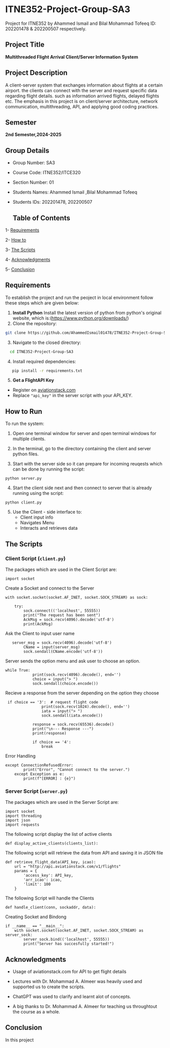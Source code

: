 # ITNE352-Project-Group-SA3
Project for ITNE352 by Ahammed Ismail and Bilal Mohammad Tofeeq ID: 202201478 &amp; 202200507 respectively.

## **Project Title**

**Multithreaded Flight Arrival Client/Server Information System**

## **Project Description**
A client-server system that exchanges information about flights at a certain airport. the clients can connect with the server and request specific data regarding flight details. such as information arrived flights, delayed flights etc. The emphasis in this project is on client/server architecture, network communication, multithreading, API, and applying good coding practices.

## **Semester**

**2nd Semester,2024-2025**


## **Group Details**

* Group Number: SA3
  
* Course Code: ITNE352/ITCE320

* Section Number: 01

* Students Names: Ahammed Ismail ,Bilal Mohammad Tofeeq  

* Students IDs: 202201478, 202200507

  ## Table of Contents

1- [Requirements](#requirements)

2- [How to](#How-to)

3- [The Scripts](#the-scripts)

4- [Acknowledgments](Acknowledgments)

5- [Conclusion](#Conclusion)

## **Requirements**

To establish the project and run the peoject in local environment follow these steps which are given below:

1. **Install Python** Install the latest version of python from python's original website, which is:(https://www.python.org/downloads/)
2. Clone the repository:
```bash
git clone https://github.com/AhammedIsmail01478/ITNE352-Project-Group-SA3
 ```  

3. Navigate to the closed directory:
 ```bash
   cd ITNE352-Project-Group-SA3
   ```  

4. Install required dependencies:
```bash
   pip install -r requirements.txt
   ``` 

5. **Get a FlightAPI Key**
- Register on [aviationstack.com](https://aviationstack.com/)  
- Replace `"api_key"` in the server script with your API_KEY.


## **How to Run**
 
To run the system:

 1. Open one terminal window for server and open terminal windows for multiple clients.

 2. In the terminal, go to the directory containing the client and server python files.

 3. Start with the server side so it can prepare for incoming reuqests which can be done by running the script:
 ```
 python server.py
 ```

 4. Start the client side next and then connect to server that is already running using the script:
 ```
 python client.py
 ```
 5. Use the Client - side interface to:
     - Client input info
     - Navigates Menu
     - Interacts and retrieves data
   
  
## **The Scripts**

### **Client Script (`client.py`)**

The packages which are used in the Client Script are:
```
import socket
```
Create a Socket and connect to the Server
```
with socket.socket(socket.AF_INET, socket.SOCK_STREAM) as sock:

    try:
        sock.connect(('localhost', 55555))
        print("The request has been sent")         
        AckMsg = sock.recv(4096).decode('utf-8')      
        print(AckMsg)
```

Ask the Client to input user name
```
   server_msg = sock.recv(4096).decode('utf-8')     
        CName = input(server_msg)
        sock.sendall(CName.encode('utf-8'))
```

Server sends the option menu and ask user to choose an option.
```
while True:
            print(sock.recv(4096).decode(), end='') 
            choice = input("> ")
            sock.sendall(choice.encode())
```

Recieve a response from the server depending on the option they choose
```
 if choice == '3':  # request flight code
                print(sock.recv(1024).decode(), end='')         
                iata = input("> ")
                sock.sendall(iata.encode())

            response = sock.recv(65536).decode()         
            print("\n--- Response ---")
            print(response)          

            if choice == '4':
                break    
```

Error Handling
```
except ConnectionRefusedError:             
        print("Error", "Cannot connect to the server.")
    except Exception as e:
        print(f"[ERROR] : {e}")
```

### **Server Script (`server.py`)**
The packages which are used in the Server Script are:
```
import socket
import threading
import json
import requests
```

The following script display the list of active clients
```
def display_active_clients(clients_list):
```

The following script will retrieve the data from API and saving it in JSON file
```
def retrieve_flight_data(API_key, icao):       
    url = "http://api.aviationstack.com/v1/flights"
    params = {
        'access_key': API_key,
        'arr_icao': icao,
        'limit': 100
    }
```

The following Script will handle the Clients
```
def handle_client(conn, sockaddr, data): 
```

Creating Socket and Bindong
```
if __name__ == "__main__":        
    with socket.socket(socket.AF_INET, socket.SOCK_STREAM) as server_sock:
        server_sock.bind(('localhost', 55555))         
        print("Server has succesfully started!")

```

## Acknowledgments

* Usage of aviationstack.com for API to get flight details

* Lectures with Dr. Mohammad A. Almeer was heavily used and supported us to create the scripts.

* ChatGPT was used to clarify and learnt alot of concepts.

* A big thanks to Dr. Mohammad A. Almeer for teaching us throughtout the course as a whole.

 ## Conclusion  

 In this project 

 
